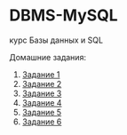 # DBMS-MySQL
курс Базы данных и SQL

Домашние задания:
1. [Задание 1](https://github.com/Pavel-Pokalnetov/DBMS-MySQL/blob/main/Семинар_1/readme.md)  
2. [Задание 2](https://github.com/Pavel-Pokalnetov/DBMS-MySQL/blob/main/Семинар_2/readme.md)  
3. [Задание 3](https://github.com/Pavel-Pokalnetov/DBMS-MySQL/blob/main/Семинар_3/readme.md)  
4. [Задание 4](https://github.com/Pavel-Pokalnetov/DBMS-MySQL/blob/main/Семинар_4/readme.md)  
5. [Задание 5](https://github.com/Pavel-Pokalnetov/DBMS-MySQL/blob/main/Семинар_5/readme.md)  
6. [Задание 6](https://github.com/Pavel-Pokalnetov/DBMS-MySQL/blob/main/Семинар_6/readme.md)  

